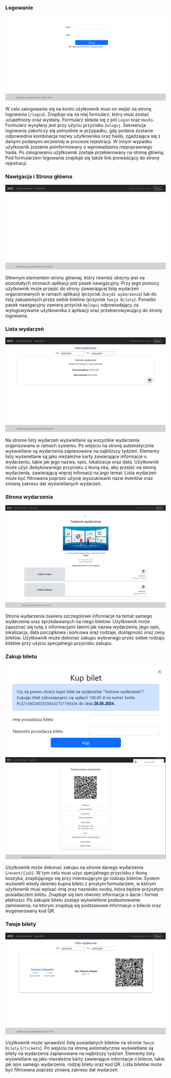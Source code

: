 <!-- ### Tworzenie konta
![](../assets/user_instr_reg.png "Strona rejestracji")

Aby korzystać z aplikacji użytkownik musi założyć konto. W tym celu musi on wejść na stronę rejestracji (`/register`). Znajduje się na niej formularz, który musi zostać uzupełniony oraz wysłany. Formularz składa się z pól `Login`, `Adres e-mail`, `Hasło` oraz `Powtórz hasło`. Aby formularz został zaakceptowany użytkownik musi podać nieużyty wcześniej w systemie login oraz e-mail, a wybrane przez niego hasła muszą być identyczne, spełniające wymagania dot. długości. Formularz wysyłany jest przy użyciu przycisku `Zarejestruj`. Po udanej rejestracji użytkownik zostaje przekierowany na stronę logowania. Pod formularzem rejestracyjnym znajduje się także link prowadzący do strony logowania.

<span style="color:red">** TODO APSI-34**</span> -->

### Logowanie
![](../assets/instr_login.png "Strona logowania")

W celu zalogowania się na konto użytkownik musi on wejść na stronę logowania (`/login`). Znajduje się na niej formularz, który musi zostać uzupełniony oraz wysłany. Formularz składa się z pól `Login` oraz `Hasło`. Formularz wysyłany jest przy użyciu przycisku `Zaloguj`. Sekwencja logowania zakończy się pomyślnie w przypadku, gdy podana zostanie odpowiednia kombinacja nazwy użytkownika oraz hasła, zgadzająca się z danymi podanymi wcześniej w procesie rejestracji. W innym wypadku użytkownik zostanie poinformowany o wprowadzeniu niepoprawnego hasła. Po zalogowaniu użytkownik zostaje przekierowany na stronę główną. Pod formularzem logowania znajduje się także link prowadzący do strony rejestracji.

### Nawigacja i Strona główna
![](../assets/user_instr_main.png "Strona główna aplikacji")

Głównym elementem strony głównej, który również obecny jest na pozostałych stronach aplikacji jest pasek nawigacyjny. Przy jego pomocy użytkownik może przejść do strony zawierającej listę wydarzeń organizowanych w ramach aplikacji (przycisk `Znajdź wydarzenie`) lub do listy zakupionych przez siebie biletów (przycisk `Twoje Bilety`). Ponadto pasek nawigacyjny zawiera przycisk `Wyloguj` odpowiadający za wylogowywanie użytkownika z aplikacji oraz przekierowywujący do strony logowania.


### Lista wydarzeń
![](../assets/user_instr_event_list.png "Strona listy wydarzeń")

Na stronie listy wydarzeń wyświetlane są wszystkie wydarzenia organizowane w ramach systemu. Po wejściu na stronę automatycznie wyświetlane są wydarzenia zaplanowane na najbliższy tydzień. Elementy listy wyświetlane są jako niezależne karty zawierające informacje o wydarzeniu, takie jak jego nazwa, opis, lokalizacja oraz data. Użytkownik może użyć dedykowanego przycisku z ikoną oka, aby przejśc na stronę wydarzenia, zawierającą więcej infomacji na jego temat. Lista wydarzeń może być filtrowana poprzez użycie wyszukiwarki nazw eventów oraz zmianę zakresu dat wyświetlanych wydarzeń.

<!-- <span style="color:red">** TODO APSI-17**</span> -->

### Strona wydarzenia
![](../assets/user_instr_event.png "Strona wydarzenia")

Strona wydarzenia zawiera szczególowe informacje na temat samego wydarzenia oraz sprzedawanych na niego biletów. Użytkownik może zapoznać się tutaj z informacjami takimi jak nazwa wydarzenia, jego opis, lokalizacja, data początkowa i końcowa oraz rodzaje, dostępność oraz ceny biletów. Użytkownik może dokonać zakupu wybranego przez siebie rodzaju biletów przy użyciu specjalnego przycisku zakupu. 

### Zakup biletu
![](../assets/user_instr_event_buy.png "Zakup biletu")
![](../assets/user_instr_ticket_qr.png "Kod QR")

Użytkownik może dokonać zakupu na stronie danego wydarzenia (`/event/{id}`). W tym celu musi użyc specjalnego przycisku z ikoną koszyka, znajdującego się przy interesującym go rodzaju biletów. System wyświetli wtedy okienko kupna biletu z prostym formularzem, w którym użytkownik musi wpisać imię oraz nazwisko osoby, która będzie przyszłym posiadaczem biletu. Znajduje się tam również informacja o dacie i formie płatności. Po zakupie biletu zostaje wyświetlone podsumowanie zamówienia, na którym znajdują się podstawowe informacje o bilecie oraz wygenerowany kod QR. 


### Twoje bilety 
![](../assets/user_instr_mytickets.png "Strona Twoje Bilety")

Użytkownik może sprawdzić listę posiadanych biletów na stronie `Twoje Bilety` (`/tickets`). Po wejściu na stronę automatycznie wyświetlane są bilety na wydarzenia zaplanowane na najbliższy tydzień. Elementy listy wyświetlane są jako niezależne karty zawierające informacje o bilecie, takie jak opis samego wydarzenia, rodzaj biletu oraz kod QR. Lista biletów może być filtrowana poprzez zmianę zakresu dat wydarzeń.
<!-- 
### Anulowanie biletu

<span style="color:red">** TODO APSI-38**</span>

### Pobranie biletu

<span style="color:red">** TODO APSI-52**</span> -->
